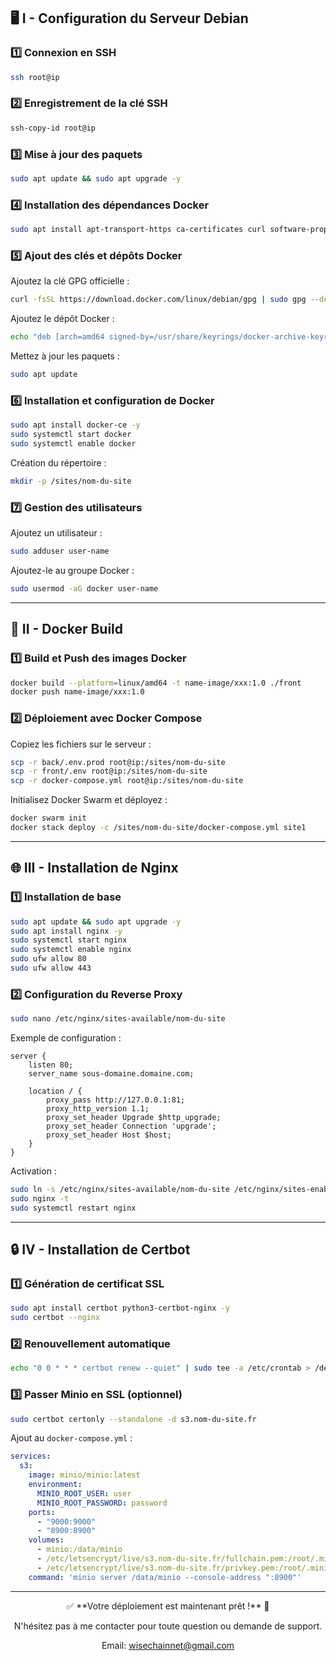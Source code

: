<!-- ## 🖥️ I - Configuration du Serveur Debian

### 1️⃣ Connexion en SSH
```bash
ssh root@ip
```

### 2️⃣ Enregistrement de la clé SSH
```bash
ssh-copy-id root@ip
```

### 3️⃣ Mise à jour des paquets
```bash
sudo apt update && sudo apt upgrade -y
```

### 4️⃣ Installation des dépendances Docker
```bash
sudo apt install apt-transport-https ca-certificates curl software-properties-common -y
```

### 5️⃣ Ajout des clés et dépôts Docker
Ajoutez la clé GPG officielle :
```bash
curl -fsSL https://download.docker.com/linux/debian/gpg | sudo gpg --dearmor -o /usr/share/keyrings/docker-archive-keyring.gpg
```
Ajoutez le dépôt Docker :
```bash
echo "deb [arch=amd64 signed-by=/usr/share/keyrings/docker-archive-keyring.gpg] https://download.docker.com/linux/debian $(lsb_release -cs) stable" | sudo tee /etc/apt/sources.list.d/docker.list > /dev/null
```
Mettez à jour les paquets :
```bash
sudo apt update
```

### 6️⃣ Installation et configuration de Docker
```bash
sudo apt install docker-ce -y
sudo systemctl start docker
sudo systemctl enable docker
```
Création du répertoire :
```bash
mkdir -p /sites/nom-du-site
```

### 7️⃣ Gestion des utilisateurs
Ajoutez un utilisateur :
```bash
sudo adduser user-name
```
Ajoutez-le au groupe Docker :
```bash
sudo usermod -aG docker user-name
```

---

## 🐳 II - Docker Build

### 1️⃣ Build et Push des images Docker
```bash
docker build --platform=linux/amd64 -t name-image/xxx:1.0 ./front
docker push name-image/xxx:1.0
```

### 2️⃣ Déploiement avec Docker Compose
Copiez les fichiers sur le serveur :
```bash
scp -r back/.env.prod root@ip:/sites/nom-du-site
scp -r front/.env root@ip:/sites/nom-du-site
scp -r docker-compose.yml root@ip:/sites/nom-du-site
```
Initialisez Docker Swarm et déployez :
```bash
docker swarm init
docker stack deploy -c /sites/nom-du-site/docker-compose.yml site1
```

---

## 🌐 III - Installation de Nginx

### 1️⃣ Installation de base
```bash
sudo apt update && sudo apt upgrade -y
sudo apt install nginx -y
sudo systemctl start nginx
sudo systemctl enable nginx
sudo ufw allow 80
sudo ufw allow 443
```

### 2️⃣ Configuration du Reverse Proxy
```bash
sudo nano /etc/nginx/sites-available/nom-du-site
```
Exemple de configuration :
```nginx
server {
    listen 80;
    server_name sous-domaine.domaine.com;

    location / {
        proxy_pass http://127.0.0.1:81;
        proxy_http_version 1.1;
        proxy_set_header Upgrade $http_upgrade;
        proxy_set_header Connection 'upgrade';
        proxy_set_header Host $host;
    }
}
```
Activation :
```bash
sudo ln -s /etc/nginx/sites-available/nom-du-site /etc/nginx/sites-enabled/
sudo nginx -t
sudo systemctl restart nginx
```

---

## 🔒 IV - Installation de Certbot

### 1️⃣ Génération de certificat SSL
```bash
sudo apt install certbot python3-certbot-nginx -y
sudo certbot --nginx
```

### 2️⃣ Renouvellement automatique
```bash
echo "0 0 * * * certbot renew --quiet" | sudo tee -a /etc/crontab > /dev/null
```

### 3️⃣ Passer Minio en SSL (optionnel)
```bash
sudo certbot certonly --standalone -d s3.nom-du-site.fr
```
Ajout au `docker-compose.yml` :
```yaml
services:
  s3:
    image: minio/minio:latest
    environment:
      MINIO_ROOT_USER: user
      MINIO_ROOT_PASSWORD: password
    ports:
      - "9000:9000"
      - "8900:8900"
    volumes:
      - minio:/data/minio
      - /etc/letsencrypt/live/s3.nom-du-site.fr/fullchain.pem:/root/.minio/certs/public.crt:ro
      - /etc/letsencrypt/live/s3.nom-du-site.fr/privkey.pem:/root/.minio/certs/private.key:ro
    command: 'minio server /data/minio --console-address ":8900"'
```
---

<div style="text-align: center;">✅ **Votre déploiement est maintenant prêt !** 🎉</div> -->




























## 🖥️ I - Configuration du Serveur Debian

### 1️⃣ Connexion en SSH
```bash
ssh root@ip
```

### 2️⃣ Enregistrement de la clé SSH
```bash
ssh-copy-id root@ip
```

### 3️⃣ Mise à jour des paquets
```bash
sudo apt update && sudo apt upgrade -y
```

### 4️⃣ Installation des dépendances Docker
```bash
sudo apt install apt-transport-https ca-certificates curl software-properties-common -y
```

### 5️⃣ Ajout des clés et dépôts Docker
Ajoutez la clé GPG officielle :
```bash
curl -fsSL https://download.docker.com/linux/debian/gpg | sudo gpg --dearmor -o /usr/share/keyrings/docker-archive-keyring.gpg
```
Ajoutez le dépôt Docker :
```bash
echo "deb [arch=amd64 signed-by=/usr/share/keyrings/docker-archive-keyring.gpg] https://download.docker.com/linux/debian $(lsb_release -cs) stable" | sudo tee /etc/apt/sources.list.d/docker.list > /dev/null
```
Mettez à jour les paquets :
```bash
sudo apt update
```

### 6️⃣ Installation et configuration de Docker
```bash
sudo apt install docker-ce -y
sudo systemctl start docker
sudo systemctl enable docker
```
Création du répertoire :
```bash
mkdir -p /sites/nom-du-site
```

### 7️⃣ Gestion des utilisateurs
Ajoutez un utilisateur :
```bash
sudo adduser user-name
```
Ajoutez-le au groupe Docker :
```bash
sudo usermod -aG docker user-name
```

---

## 🐳 II - Docker Build

### 1️⃣ Build et Push des images Docker
```bash
docker build --platform=linux/amd64 -t name-image/xxx:1.0 ./front
docker push name-image/xxx:1.0
```

### 2️⃣ Déploiement avec Docker Compose
Copiez les fichiers sur le serveur :
```bash
scp -r back/.env.prod root@ip:/sites/nom-du-site
scp -r front/.env root@ip:/sites/nom-du-site
scp -r docker-compose.yml root@ip:/sites/nom-du-site
```
Initialisez Docker Swarm et déployez :
```bash
docker swarm init
docker stack deploy -c /sites/nom-du-site/docker-compose.yml site1
```

---

## 🌐 III - Installation de Nginx

### 1️⃣ Installation de base
```bash
sudo apt update && sudo apt upgrade -y
sudo apt install nginx -y
sudo systemctl start nginx
sudo systemctl enable nginx
sudo ufw allow 80
sudo ufw allow 443
```

### 2️⃣ Configuration du Reverse Proxy
```bash
sudo nano /etc/nginx/sites-available/nom-du-site
```
Exemple de configuration :
```nginx
server {
    listen 80;
    server_name sous-domaine.domaine.com;

    location / {
        proxy_pass http://127.0.0.1:81;
        proxy_http_version 1.1;
        proxy_set_header Upgrade $http_upgrade;
        proxy_set_header Connection 'upgrade';
        proxy_set_header Host $host;
    }
}
```
Activation :
```bash
sudo ln -s /etc/nginx/sites-available/nom-du-site /etc/nginx/sites-enabled/
sudo nginx -t
sudo systemctl restart nginx
```

---

## 🔒 IV - Installation de Certbot

### 1️⃣ Génération de certificat SSL
```bash
sudo apt install certbot python3-certbot-nginx -y
sudo certbot --nginx
```

### 2️⃣ Renouvellement automatique
```bash
echo "0 0 * * * certbot renew --quiet" | sudo tee -a /etc/crontab > /dev/null
```

### 3️⃣ Passer Minio en SSL (optionnel)
```bash
sudo certbot certonly --standalone -d s3.nom-du-site.fr
```
Ajout au `docker-compose.yml` :
```yaml
services:
  s3:
    image: minio/minio:latest
    environment:
      MINIO_ROOT_USER: user
      MINIO_ROOT_PASSWORD: password
    ports:
      - "9000:9000"
      - "8900:8900"
    volumes:
      - minio:/data/minio
      - /etc/letsencrypt/live/s3.nom-du-site.fr/fullchain.pem:/root/.minio/certs/public.crt:ro
      - /etc/letsencrypt/live/s3.nom-du-site.fr/privkey.pem:/root/.minio/certs/private.key:ro
    command: 'minio server /data/minio --console-address ":8900"'
```
---

<div style="text-align: center;">✅ **Votre déploiement est maintenant prêt !** 🎉</div>

<div style="text-align: center;">
  <p> N'hésitez pas à me contacter pour toute question ou demande de support. </p>
  <p> Email: <a href="mailto:wisechainnet@gmail.com">wisechainnet@gmail.com</a></p>
</div>

